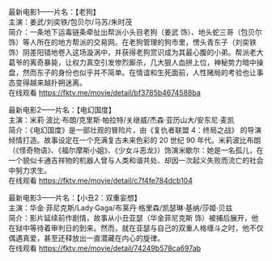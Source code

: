 最新电影1——片名：【老狗】  
主演：姜武/刘奕铁/包贝尔/马苏/朱时茂   
简介：一条地下运毒链条牵扯出帮派小头目老狗（姜武 饰）、地头蛇三哥（包贝尔 饰）等人所在的地方帮派的交易网。在老狗管理的狗市里，愣头青东子（刘奕铁 饰）阴差阳错地卷入这场漩涡中，并获得老狗赏识成为其最心腹的小弟。帮派老大葛爷的离奇暴毙，让权力真空引发惨烈厮杀，几大狠人血拼上位，神秘势力暗中操盘，然而东子的身份也似乎并不简单。在情谊和生死面前，人性赌局的考验也让事态变得越来越扑朔迷离。   
在线观看 https://fktv.me/movie/detail/bf3785b4674588ba  

最新电影2——片名：【电幻国度】  
主演：米莉·波比·布朗/克里斯·帕拉特/关继威/杰森·亚历山大/安东尼·麦凯   
简介：《电幻国度》是一部壮观的冒险片，由《复仇者联盟 4：终局之战》 的导演倾情打造。故事设定在一个充满复古未来色彩的 20 世纪 90 年代。米莉波比布朗（《怪奇物语》、《福尔摩斯小姐》、《少女斗恶龙》）饰演米歇尔：她是一名孤儿，在一个貌似卡通吉祥物的机器人曾与人类和谐共处、却因一次起义失败而流亡的社会中努力求生。  
在线观看 https://fktv.me/movie/detail/c7f4fe784dcb104  

最新电影3——片名：【小丑2：双重妄想】  
主演：华金·菲尼克斯/Lady·Gaga/布莱丹·格里森/凯瑟琳·基纳/莎姬·贝兹   
简介：影片延续前作剧情，故事从小丑亚瑟（华金菲尼克斯 饰）被捕后展开，他在狱中等待着审判日的到来。然而，就在亚瑟与自己的双重人格缠斗之时，他不仅偶遇真爱，甚至还释放出一直潜藏在内心的旋律。  
在线观看 https://fktv.me/movie/detail/74249b578ca697ab  

